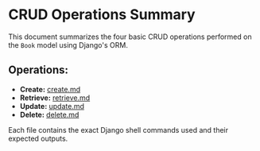 # CRUD Operations Summary

This document summarizes the four basic CRUD operations performed on the `Book` model using Django's ORM.

## Operations:

- **Create:** [create.md](create.md)
- **Retrieve:** [retrieve.md](retrieve.md)
- **Update:** [update.md](update.md)
- **Delete:** [delete.md](delete.md)

Each file contains the exact Django shell commands used and their expected outputs.